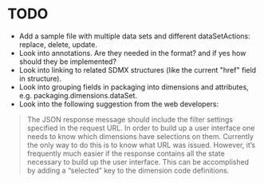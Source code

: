 # TODO

- Add a sample file with multiple data sets and different dataSetActions: replace, delete, update.
- Look into annotations. Are they needed in the format? and if yes how should they be implemented?
- Look into linking to related SDMX structures (like the current "href" field in structure).
- Look into grouping fields in packaging into dimensions and attributes, e.g. packaging.dimensions.dataSet.
- Look into the following suggestion from the web developers:

> The JSON response message should include the filter settings specified in the request URL. 
> In order to build up a user interface one needs to know which dimensions have selections on them. 
> Currently the only way to do this is to know what URL was issued. 
> However, it’s frequently much easier if the response contains all the state necessary to build up the user interface. 
> This can be accomplished by adding a “selected” key to the dimension code definitions.


